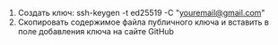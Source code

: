 1. Создать ключ: ssh-keygen -t ed25519 -C "youremail@gmail.com"
2. Скопировать содержимое файла публичного ключа и вставить в поле добавления ключа на сайте GitHub